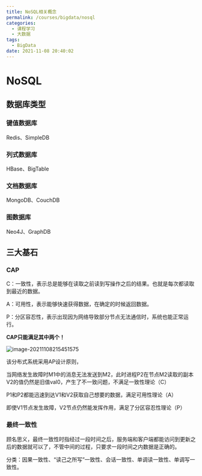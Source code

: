 ```yaml
---
title: NoSQL相关概念
permalink: /courses/bigdata/nosql
categories: 
  - 课程学习
  - 大数据
tags: 
  - BigData
date: 2021-11-08 20:40:02
---
```


# NoSQL

## 数据库类型

### 键值数据库

Redis、SimpleDB

### 列式数据库

HBase、BigTable

### 文档数据库

MongoDB、CouchDB

### 图数据库

Neo4J、GraphDB

## 三大基石

### CAP

C：一致性，表示总是能够在读取之前读到写操作之后的结果。也就是每次都读取到最近的数据。

A：可用性，表示能够快速获得数据，在确定的时候返回数据。

P：分区容忍性，表示出现因为网络导致部分节点无法通信时，系统也能正常运行。

**CAP只能满足其中两个！**



![image-20211108215451575](https://gitee.com/zeroRains/drawing-bed/raw/master/20211108215453image-20211108215451575.png)

该分布式系统采用AP设计原则，

当网络发生故障时M1中的消息无法发送到M2，此时进程P2在节点M2读取的副本V2的值仍然是旧值val0，产生了不一致问题，不满足一致性理论（C）

P1和P2都能迅速到达V1和V2获取自己想要的数据，满足可用性理论（A）

即使V1节点发生故障，V2节点仍然能发挥作用，满足了分区容忍性理论（P）

### 最终一致性

顾名思义，最终一致性时指经过一段时间之后，服务端和客户端都能访问到更新之后的数据就可以了，不管中间的过程，只要求一段时间之内数据是正确的。

分类：因果一致性、“读己之所写”一致性、会话一致性、单调读一致性、单调写一致性。
